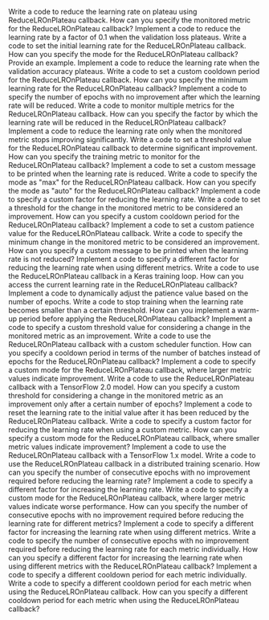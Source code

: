 Write a code to reduce the learning rate on plateau using ReduceLROnPlateau callback.
How can you specify the monitored metric for the ReduceLROnPlateau callback?
Implement a code to reduce the learning rate by a factor of 0.1 when the validation loss plateaus.
Write a code to set the initial learning rate for the ReduceLROnPlateau callback.
How can you specify the mode for the ReduceLROnPlateau callback? Provide an example.
Implement a code to reduce the learning rate when the validation accuracy plateaus.
Write a code to set a custom cooldown period for the ReduceLROnPlateau callback.
How can you specify the minimum learning rate for the ReduceLROnPlateau callback?
Implement a code to specify the number of epochs with no improvement after which the learning rate will be reduced.
Write a code to monitor multiple metrics for the ReduceLROnPlateau callback.
How can you specify the factor by which the learning rate will be reduced in the ReduceLROnPlateau callback?
Implement a code to reduce the learning rate only when the monitored metric stops improving significantly.
Write a code to set a threshold value for the ReduceLROnPlateau callback to determine significant improvement.
How can you specify the training metric to monitor for the ReduceLROnPlateau callback?
Implement a code to set a custom message to be printed when the learning rate is reduced.
Write a code to specify the mode as "max" for the ReduceLROnPlateau callback.
How can you specify the mode as "auto" for the ReduceLROnPlateau callback?
Implement a code to specify a custom factor for reducing the learning rate.
Write a code to set a threshold for the change in the monitored metric to be considered an improvement.
How can you specify a custom cooldown period for the ReduceLROnPlateau callback?
Implement a code to set a custom patience value for the ReduceLROnPlateau callback.
Write a code to specify the minimum change in the monitored metric to be considered an improvement.
How can you specify a custom message to be printed when the learning rate is not reduced?
Implement a code to specify a different factor for reducing the learning rate when using different metrics.
Write a code to use the ReduceLROnPlateau callback in a Keras training loop.
How can you access the current learning rate in the ReduceLROnPlateau callback?
Implement a code to dynamically adjust the patience value based on the number of epochs.
Write a code to stop training when the learning rate becomes smaller than a certain threshold.
How can you implement a warm-up period before applying the ReduceLROnPlateau callback?
Implement a code to specify a custom threshold value for considering a change in the monitored metric as an improvement.
Write a code to use the ReduceLROnPlateau callback with a custom scheduler function.
How can you specify a cooldown period in terms of the number of batches instead of epochs for the ReduceLROnPlateau callback?
Implement a code to specify a custom mode for the ReduceLROnPlateau callback, where larger metric values indicate improvement.
Write a code to use the ReduceLROnPlateau callback with a TensorFlow 2.0 model.
How can you specify a custom threshold for considering a change in the monitored metric as an improvement only after a certain number of epochs?
Implement a code to reset the learning rate to the initial value after it has been reduced by the ReduceLROnPlateau callback.
Write a code to specify a custom factor for reducing the learning rate when using a custom metric.
How can you specify a custom mode for the ReduceLROnPlateau callback, where smaller metric values indicate improvement?
Implement a code to use the ReduceLROnPlateau callback with a TensorFlow 1.x model.
Write a code to use the ReduceLROnPlateau callback in a distributed training scenario.
How can you specify the number of consecutive epochs with no improvement required before reducing the learning rate?
Implement a code to specify a different factor for increasing the learning rate.
Write a code to specify a custom mode for the ReduceLROnPlateau callback, where larger metric values indicate worse performance.
How can you specify the number of consecutive epochs with no improvement required before reducing the learning rate for different metrics?
Implement a code to specify a different factor for increasing the learning rate when using different metrics.
Write a code to specify the number of consecutive epochs with no improvement required before reducing the learning rate for each metric individually.
How can you specify a different factor for increasing the learning rate when using different metrics with the ReduceLROnPlateau callback?
Implement a code to specify a different cooldown period for each metric individually.
Write a code to specify a different cooldown period for each metric when using the ReduceLROnPlateau callback.
How can you specify a different cooldown period for each metric when using the ReduceLROnPlateau callback?